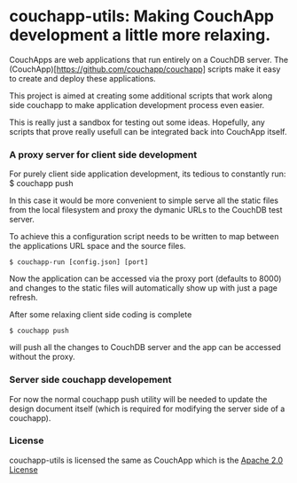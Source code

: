# couchapp-utils: Making CouchApp development a little more relaxing.

CouchApps are web applications that run entirely on a CouchDB server. The (CouchApp)[https://github.com/couchapp/couchapp] scripts make it easy to create and deploy these applications.

This project is aimed at creating some additional scripts that work along side couchapp to make application development process even easier.

This is really just a sandbox for testing out some ideas. Hopefully, any scripts that prove really usefull can be integrated back into CouchApp itself.

### A proxy server for client side development

For purely client side application development, its tedious to constantly run:
    $ couchapp push

In this case it would be more convenient to simple serve all the static files from the local filesystem and proxy the dymanic URLs to the CouchDB test server.

To achieve this a configuration script needs to be written to map between the applications URL space and the source files.

    $ couchapp-run [config.json] [port]

Now the application can be accessed via the proxy port (defaults to 8000) and changes to the static files will automatically show up with just a page refresh.

After some relaxing client side coding is complete

    $ couchapp push

will push all the changes to CouchDB server and the app can be accessed without the proxy.

### Server side couchapp developement

For now the normal couchapp push utility will be needed to update the design document itself (which is required for modifying the server side of a couchapp).

### License

couchapp-utils is licensed the same as CouchApp which is the [Apache 2.0 License](http://www.apache.org/licenses/LICENSE-2.0)

